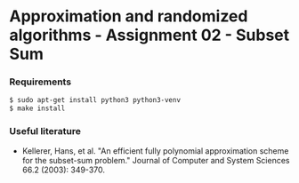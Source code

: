 # Approximation and randomized algorithms - Assignment 02 - Subset Sum 

### Requirements
```bash
$ sudo apt-get install python3 python3-venv
$ make install
```

### Useful literature
 - Kellerer, Hans, et al. "An efficient fully polynomial approximation scheme for the subset-sum problem." Journal of Computer and System Sciences 66.2 (2003): 349-370.